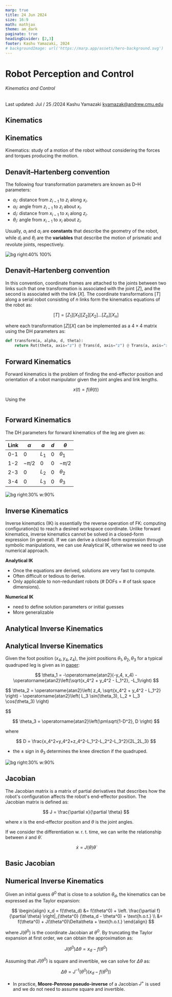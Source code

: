 ```yaml
---
marp: true
title: 24 Jun 2024
size: 16:9
math: mathjax
theme: am_dark
paginate: true
headingDivider: [2,3]
footer: Kashu Yamazaki, 2024
# backgroundImage: url('https://marp.app/assets/hero-background.svg')
---
```


<!-- _class: cover_b -->
<!-- _header: "" -->
<!-- _footer: "" -->
<!-- _paginate: "" -->
<!-- _backgroundImage: url('https://marp.app/assets/hero-background.svg') -->

# Robot Perception and Control

###### Kinematics and Control

Last updated: Jul / 25 /2024
Kashu Yamazaki
kyamazak@andrew.cmu.edu


## Kinematics

<!-- _class: trans -->
<!-- _footer: "" -->
<!-- _paginate: "" -->

## Kinematics

Kinematics: study of a motion of the robot without considering the forces and torques producing the motion.

## Denavit–Hartenberg convention

The following four transformation parameters are known as D–H parameters:

- $a_i$: distance from $z_{i-1}$ to $z_i$ along $x_i$.
- $\alpha_i$: angle from $z_{i-1}$ to $z_i$ about $x_i$.
- $d_i$: distance from $x_{i-1}$ to $x_i$ along $z_i$.
- $\theta_i$: angle from $x_{i-1}$ to $x_i$ about $z_i$.

Usually, $a_i$ and $\alpha_i$ are **constants** that describe the geometry of the robot, while $d_i$ and $\theta_i$ are the **variables** that describe the motion of prismatic and revolute joints, respectively.

![bg right:40% 100%](https://upload.wikimedia.org/wikipedia/commons/thumb/8/85/Classic_DH_Parameters_Convention.png/568px-Classic_DH_Parameters_Convention.png)


## Denavit–Hartenberg convention

In this convention, coordinate frames are attached to the joints between two links such that one transformation is associated with the joint $[Z]$, and the second is associated with the link $[X]$. The coordinate transformations $[T]$ along a serial robot consisting of $n$ links form the kinematics equations of the robot as:

$$
[T] = [Z_1][X_1][Z_2][X_2]...[Z_n][X_n]
$$

where each transformation $[Z][X]$ can be implemented as a $4\times4$ matrix using the DH parameters as:

```python
def transform(a, alpha, d, theta):
    return Rot(theta, axis="z") @ Trans(d, axis="z") @ Trans(a, axis="x") @ Rot(alpha, axis="x")
```

## Forward Kinematics

Forward kinematics is the problem of finding the end-effector position and orientation of a robot manipulator given the joint angles and link lengths.

$$
x(t) = f(\theta(t))
$$

Using the 
```python
```

## Forward Kinematics

The DH parameters for forward kinematics of the leg are given as:

| Link | $\alpha$ | $a$ | $d$ | $\theta$ | 
| --- | --- | --- | --- | --- |
| 0-1 | $0$ | $L_1$ | $0$ | $\theta_1$ | 
| 1-2 | $-\pi/2$ | 0 | 0 | $-\pi/2$ | 
| 2-3 | $0$ | $L_2$ | $0$ | $\theta_2$ | 
| 3-4 | $0$ | $L_3$ | $0$ | $\theta_3$ | 

![bg right:30% w:90%](img/leg_ik_coord.png)

## Inverse Kinematics

Inverse kinematics (IK) is essentially the reverse operation of FK: computing configuration(s) to reach a desired workspace coordinate. Unlike forward kinematics, inverse kinematics cannot be solved in a closed-form expression (in general). If we can derive a closed-form expression through symbolic manipulations, we can use Analytical IK, otherwise we need to use numerical approach.

**Analytical IK**
- Once the equations are derived, solutions are very fast to compute.
- Often difficult or tedious to derive.
- Only applicable to non-redundant robots (# DOFs = # of task space dimensions).

**Numerical IK**
- need to define solution parameters or initial guesses
- More generalizable

## Analytical Inverse Kinematics



## Analytical Inverse Kinematics

Given the foot position $(x_4, y_4, z_4)$, the joint positions $\theta_1, \theta_2, \theta_3$ for a typical quadruped leg is given as in [paper](https://www.ijstr.org/final-print/sep2017/Inverse-Kinematic-Analysis-Of-A-Quadruped-Robot.pdf):

$$
\theta_1 = -\operatorname{atan2}(-y_4, x_4) - \operatorname{atan2}\left(\sqrt{x_4^2 + y_4^2 - L_1^2}, -L_1\right)
$$

$$
\theta_2 = \operatorname{atan2}\left( z_4, \sqrt{x_4^2 + y_4^2 - L_1^2} \right) - \operatorname{atan2}\left( L_3 \sin(\theta_3), L_2 + L_3 \cos(\theta_3) \right)

$$

$$
\theta_3 = \operatorname{atan2}\left(\pm\sqrt{1-D^2}, D \right)
$$

where

$$
D = \frac{x_4^2+y_4^2+z_4^2-L_1^2-L_2^2-L_3^2}{2L_2L_3}
$$

- the $\pm$ sign in $\theta_3$ determines the knee direction if the quadruped.

![bg right:30% w:90%](img/leg_ik_coord.png)


## Jacobian

The Jacobian matrix is a matrix of partial derivatives that describes how the robot's configuration affects the robot's end-effector position. The Jacobian matrix is defined as:

$$
J = \frac{\partial x}{\partial \theta}
$$

where $x$ is the end-effector position and $\theta$ is the joint angles.

If we consider the differentiation w. r. t. time, we can write the relationship between $\dot{x}$ and $\dot{\theta}$.

$$
\dot{x} = J(\theta)\dot{\theta}
$$

## Basic Jacobian



## Numerical Inverse Kinematics

Given an initial guess $\theta^0$ that is close to a solution $\theta_d$, the kinematics can be expressed as the Taylor expansion:

$$
\begin{align}
x_d = f(\theta_d) &= f(\theta^0) + \left. \frac{\partial f}{\partial \theta} \right|_{\theta^0} (\theta_d - \theta^0) + \text{h.o.t.} \\
&= f(\theta^0) + J(\theta^0)\Delta\theta + \text{h.o.t.}
\end{align}
$$

where $J(\theta^0)$ is the coordinate Jacobian at $\theta^0$.
By truncating the Taylor expansion at first order, we can obtain the approximation as:

$$
J(\theta^0)\Delta\theta = x_d - f(\theta^0)
$$

Assuming that $J(\theta^0)$ is square and invertible, we can solve for $\Delta\theta$ as:

$$
\Delta\theta = J^{-1}(\theta^0)(x_d - f(\theta^0))
$$

- In practice, **Moore-Penrose pseudo-inverse** of a Jacobian $J^+$ is used and we do not need to assume square and invertible. 

##
